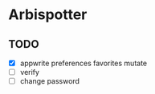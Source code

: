 # Arbispotter

## TODO
- [x] appwrite preferences favorites mutate
- [ ] verify
- [ ] change password
